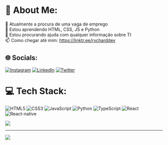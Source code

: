 # 💫 About Me:
🔭 Atualmente a procura de uma vaga de emprego<br>🌱 Estou aprendendo HTML, CSS, JS e Python<br>🤔 Estou procurando ajuda com qualquer informação sobre TI<br>📫 Como chegar até mim: https://linktr.ee/rycharddev


## 🌐 Socials:
[![Instagram](https://img.shields.io/badge/Instagram-%23E4405F.svg?logo=Instagram&logoColor=white)](https://instagram.com/rycharddev) [![LinkedIn](https://img.shields.io/badge/LinkedIn-%230077B5.svg?logo=linkedin&logoColor=white)](https://linkedin.com/in/rycharddev) [![Twitter](https://img.shields.io/badge/Twitter-%231DA1F2.svg?logo=Twitter&logoColor=white)](https://twitter.com/RychardDev) 

# 💻 Tech Stack:
![HTML5](https://img.shields.io/badge/html5-%23E34F26.svg?style=for-the-badge&logo=html5&logoColor=white) ![CSS3](https://img.shields.io/badge/css3-%231572B6.svg?style=for-the-badge&logo=css3&logoColor=white) ![JavaScript](https://img.shields.io/badge/javascript-%23323330.svg?style=for-the-badge&logo=javascript&logoColor=%23F7DF1E) ![Python](https://img.shields.io/badge/python-3670A0?style=for-the-badge&logo=python&logoColor=ffdd54) ![TypeScript](https://img.shields.io/badge/typescript-%23007ACC.svg?style=for-the-badge&logo=typescript&logoColor=white) ![React](https://img.shields.io/badge/react-%2320232a.svg?style=for-the-badge&logo=react&logoColor=%2361DAFB) ![React-native](https://img.shields.io/badge/react-native-%2320232a.svg?style=for-the-badge&logo=react&logoColor=%2361DAFB)


![](https://github-readme-stats.vercel.app/api/top-langs/?username=RychardSouza&theme=react&hide_border=false&include_all_commits=false&count_private=true&layout=compact)

---
[![](https://visitcount.itsvg.in/api?id=RychardSouza&icon=0&color=0)](https://visitcount.itsvg.in)

<!-- Proudly created with GPRM ( https://gprm.itsvg.in ) -->
